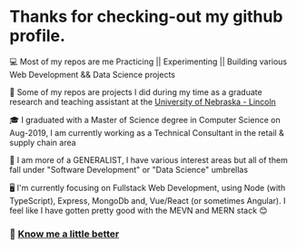 # Thanks for checking-out my github profile.

💻 Most of my repos are me Practicing || Experimenting || Building various Web Development && Data Science projects

🏫 Some of my repos are projects I did during my time as a graduate research and teaching assistant at the [University of Nebraska - Lincoln](https://www.unl.edu/)

🎓 I graduated with a Master of Science degree in Computer Science on Aug-2019, I am currently working as a Technical Consultant in the retail & supply chain area

🤖 I am more of a GENERALIST, I have various interest areas but all of them fall under "Software Development" or "Data Science" umbrellas

🖥️ I'm currently focusing on Fullstack Web Development, using Node (with TypeScript), Express, MongoDb and, Vue/React (or sometimes Angular). I feel like I have gotten pretty good with the MEVN and MERN stack 😊


### 🍻 [Know me a little better](https://sudbasnet.github.io/)

